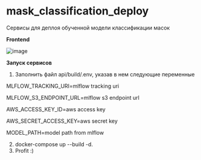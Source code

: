 # mask_classification_deploy

Сервисы для деплоя обученной модели классификации масок

**Frontend**

![image](https://user-images.githubusercontent.com/103132748/173671969-a8c448be-d416-4131-9d9e-3a8ae8ceb244.png)


**Запуск сервисов**
1. Заполнить файл api/build/.env, указав в нем следующие переменные

MLFLOW_TRACKING_URI=mlflow tracking uri

MLFLOW_S3_ENDPOINT_URL=mlflow s3 endpoint url

AWS_ACCESS_KEY_ID=aws access key

AWS_SECRET_ACCESS_KEY=aws secret key

MODEL_PATH=model path from mlflow

2. docker-compose up --build -d.
3. Profit :)
